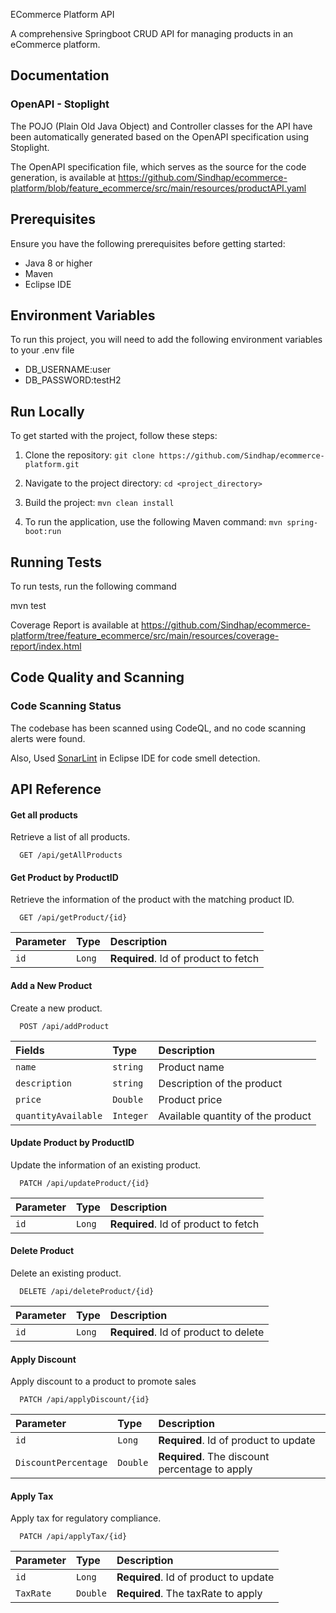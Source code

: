 ECommerce Platform API

A comprehensive Springboot CRUD API for managing products in an eCommerce platform.



## Documentation

### OpenAPI - Stoplight

The POJO (Plain Old Java Object) and Controller classes for the API have been automatically generated based on the OpenAPI specification using Stoplight. 

The OpenAPI specification file, which serves as the source for the code generation, is available at https://github.com/Sindhap/ecommerce-platform/blob/feature_ecommerce/src/main/resources/productAPI.yaml

## Prerequisites

Ensure you have the following prerequisites before getting started:

- Java 8 or higher
- Maven
- Eclipse IDE 


## Environment Variables

To run this project, you will need to add the following environment variables to your .env file

- DB_USERNAME:user
- DB_PASSWORD:testH2

## Run Locally

To get started with the project, follow these steps:

1. Clone the repository: `git clone https://github.com/Sindhap/ecommerce-platform.git`

2. Navigate to the project directory: `cd <project_directory>`

3. Build the project: `mvn clean install`

4. To run the application, use the following Maven command:
 `mvn spring-boot:run`
 
## Running Tests

To run tests, run the following command

mvn test

Coverage Report is available at https://github.com/Sindhap/ecommerce-platform/tree/feature_ecommerce/src/main/resources/coverage-report/index.html

## Code Quality and Scanning

### Code Scanning Status

The codebase has been scanned using CodeQL, and no code scanning alerts were found.

Also, Used [SonarLint](https://www.sonarlint.org/) in Eclipse IDE for code smell detection.

## API Reference

#### Get all products

Retrieve a list of all products.

```http
  GET /api/getAllProducts
```

#### Get Product by ProductID

Retrieve the information of the product with the matching product ID.

```http
  GET /api/getProduct/{id}
```

| Parameter | Type     | Description                       |
| :-------- | :------- | :-------------------------------- |
| `id`      | `Long` | **Required**. Id of product to fetch |

#### Add a New Product

Create a new product.

```http
  POST /api/addProduct
```

| Fields | Type     | Description                       |
| :-------- | :------- | :-------------------------------- |
| `name`      | `string` | Product name |
| `description`      | `string` | Description of the product |
| `price`      | `Double` | Product price |
| `quantityAvailable`      | `Integer` | Available quantity of the product |


#### Update Product by ProductID

Update the information of an existing product.

```http
  PATCH /api/updateProduct/{id}
```

| Parameter | Type     | Description                       |
| :-------- | :------- | :-------------------------------- |
| `id`      | `Long` | **Required**. Id of product to fetch |

#### Delete Product

Delete an existing product.

```http
  DELETE /api/deleteProduct/{id}
```

| Parameter | Type     | Description                       |
| :-------- | :------- | :-------------------------------- |
| `id`      | `Long` | **Required**. Id of product to delete |

#### Apply Discount

Apply discount to a product to promote sales

```http
  PATCH /api/applyDiscount/{id}
```

| Parameter | Type     | Description                       |
| :-------- | :------- | :-------------------------------- |
| `id`      | `Long` | **Required**. Id of product to update |
| `DiscountPercentage`      | `Double` | **Required**. The discount percentage to apply |


#### Apply Tax

Apply tax for regulatory compliance.

```http
  PATCH /api/applyTax/{id}
```

| Parameter | Type     | Description                       |
| :-------- | :------- | :-------------------------------- |
| `id`      | `Long` | **Required**. Id of product to update |
| `TaxRate `      | `Double` | **Required**. The taxRate to apply |
